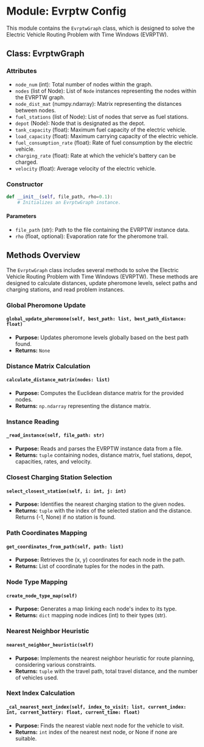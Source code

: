 # **Module: Evrptw Config**

This module contains the `EvrptwGraph` class, which is designed to solve the Electric Vehicle Routing Problem with Time Windows (EVRPTW).

## Class: EvrptwGraph

### Attributes

- `node_num` (int): Total number of nodes within the graph.
- `nodes` (list of Node): List of `Node` instances representing the nodes within the EVRPTW graph.
- `node_dist_mat` (numpy.ndarray): Matrix representing the distances between nodes.
- `fuel_stations` (list of Node): List of nodes that serve as fuel stations.
- `depot` (Node): Node that is designated as the depot.
- `tank_capacity` (float): Maximum fuel capacity of the electric vehicle.
- `load_capacity` (float): Maximum carrying capacity of the electric vehicle.
- `fuel_consumption_rate` (float): Rate of fuel consumption by the electric vehicle.
- `charging_rate` (float): Rate at which the vehicle's battery can be charged.
- `velocity` (float): Average velocity of the electric vehicle.

### Constructor

```python
def __init__(self, file_path, rho=0.1):
    # Initializes an EvrptwGraph instance.
```

#### Parameters

- `file_path` (str): Path to the file containing the EVRPTW instance data.
- `rho` (float, optional): Evaporation rate for the pheromone trail.

## Methods Overview

The `EvrptwGraph` class includes several methods to solve the Electric Vehicle Routing Problem with Time Windows (EVRPTW). These methods are designed to calculate distances, update pheromone levels, select paths and charging stations, and read problem instances.

### Global Pheromone Update

#### `global_update_pheromone(self, best_path: list, best_path_distance: float)`

- **Purpose:** Updates pheromone levels globally based on the best path found.
- **Returns:** `None`

### Distance Matrix Calculation

#### `calculate_distance_matrix(nodes: list)`

- **Purpose:** Computes the Euclidean distance matrix for the provided nodes.
- **Returns:** `np.ndarray` representing the distance matrix.

### Instance Reading

#### `_read_instance(self, file_path: str)`

- **Purpose:** Reads and parses the EVRPTW instance data from a file.
- **Returns:** `tuple` containing nodes, distance matrix, fuel stations, depot, capacities, rates, and velocity.

### Closest Charging Station Selection

#### `select_closest_station(self, i: int, j: int)`

- **Purpose:** Identifies the nearest charging station to the given nodes.
- **Returns:** `tuple` with the index of the selected station and the distance. Returns (-1, None) if no station is found.

### Path Coordinates Mapping

#### `get_coordinates_from_path(self, path: list)`

- **Purpose:** Retrieves the (x, y) coordinates for each node in the path.
- **Returns:** List of coordinate tuples for the nodes in the path.

### Node Type Mapping

#### `create_node_type_map(self)`

- **Purpose:** Generates a map linking each node's index to its type.
- **Returns:** `dict` mapping node indices (int) to their types (str).

### Nearest Neighbor Heuristic

#### `nearest_neighbor_heuristic(self)`

- **Purpose:** Implements the nearest neighbor heuristic for route planning, considering various constraints.
- **Returns:** `tuple` with the travel path, total travel distance, and the number of vehicles used.

### Next Index Calculation

#### `_cal_nearest_next_index(self, index_to_visit: list, current_index: int, current_battery: float, current_time: float)`

- **Purpose:** Finds the nearest viable next node for the vehicle to visit.
- **Returns:** `int` index of the nearest next node, or None if none are suitable.






